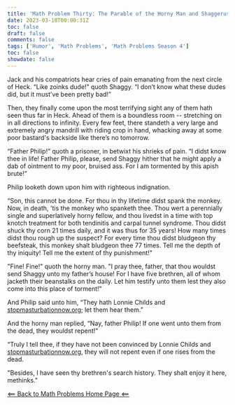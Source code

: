 ```yaml
---
title: 'Math Problem Thirty: The Parable of the Horny Man and Shaggerus'
date: 2023-03-18T00:00:31Z
toc: false
draft: false
comments: false
tags: ['Humor', 'Math Problems', 'Math Problems Season 4']
toc: false
showdate: false
---
```


Jack and his compatriots hear cries of pain emanating from the next circle of Heck. “Like zoinks dude!" quoth Shaggy. “I don’t know what these dudes did, but it must’ve been pretty bad!”

Then, they finally come upon the most terrifying sight any of them hath seen thus far in Heck. Ahead of them is a boundless room -- stretching on in all directions to infinity. Every few feet, there standeth a very large and extremely angry mandrill with riding crop in hand, whacking away at some poor bastard's backside like there’s no tomorrow. 

“Father Philip!” quoth a prisoner, in betwixt his shrieks of pain. “I didst know thee in life! Father Philip, please, send Shaggy hither that he might apply a dab of ointment to my poor, bruised ass. For I am tormented by this apish brute!”

Philip looketh down upon him with righteous indignation.

“Son, this cannot be done. For thou in thy lifetime didst spank the monkey. Now, in death, 'tis the monkey who spanketh thee. Thou wert a perennially single and superlatively horny fellow, and thou livedst in a time with top knotch treatment for both tendinitis and carpal tunnel syndrome. Thou didst shuck thy corn 21 times daily, and it was thus for 35 years! How many times didst thou rough up the suspect? For every time thou didst bludgeon thy beefsteak, this monkey shalt bludgeon thee 77 times. Tell me the depth of thy iniquity! Tell me the extent of thy punishment!" 

"Fine! Fine!" quoth the horny man. "I pray thee, father, that thou wouldst send Shaggy unto my father’s house! For I have five brethren, all of whom jacketh their beanstalks on the daily. Let him testify unto them lest they also come into this place of torment!"

And Philip said unto him, “They hath Lonnie Childs and [stopmasturbationnow.org](https://stopmasturbationnow.org/); let them hear them.”

And the horny man replied, “Nay, father Philip! If one went unto them from the dead, they wouldst repent!”

“Truly I tell thee, if they have not been convinced by Lonnie Childs and [stopmasturbationnow.org](https://stopmasturbationnow.org/), they will not repent even if one rises from the dead.

"Besides, I have seen thy brethren's search history. They shalt enjoy it here, methinks."

[<== Back to Math Problems Home Page <==](/humor/problems#season-four-the-harrowing-of-heck)
